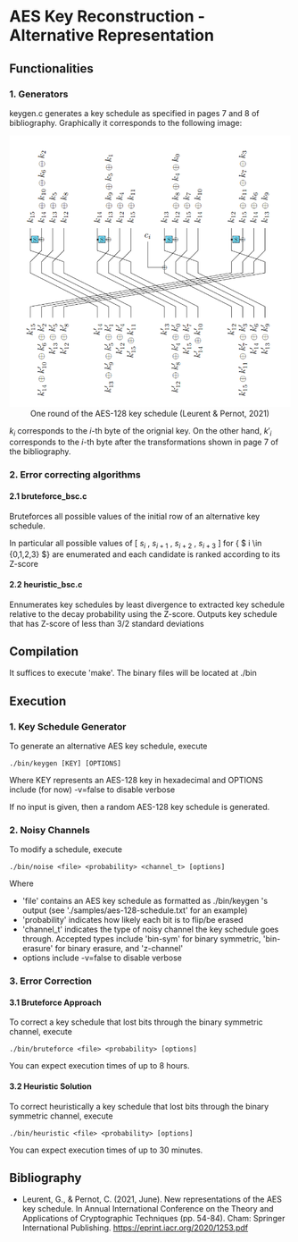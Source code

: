 # AES Key Reconstruction - Alternative Representation

## Functionalities

### 1. Generators

keygen.c generates a key schedule as specified in pages 7 and 8 of bibliography. Graphically it corresponds to the following image:

<p align="center">
  <img alt="See page 10 of bibliography" src="./img/graphic.png?raw=true" />
  <br>
  One round of the AES-128 key schedule (Leurent & Pernot, 2021)
</p>

$k_i$ corresponds to the $i$-th byte of the orignial key. On the other hand, $k'_i$ corresponds to the $i$-th byte after the transformations shown in page 7 of the bibliography.

### 2. Error correcting algorithms

#### 2.1 bruteforce_bsc.c

Bruteforces all possible values of the initial row of an alternative key schedule.

In particular all possible values of [ $s_i$ , $s_{i+1}$ , $s_{i+2}$ , $s_{i+3}$ ] for { $ i \in {0,1,2,3} $} are enumerated and each candidate is ranked according to its Z-score

#### 2.2 heuristic_bsc.c 

Ennumerates key schedules by least divergence to extracted key schedule relative to the decay probability using the Z-score. Outputs key schedule that has Z-score of less than 3/2 standard deviations

## Compilation

It suffices to execute 'make'. The binary files will be located at ./bin

## Execution

### 1. Key Schedule Generator
To generate an alternative AES key schedule, execute 

    ./bin/keygen [KEY] [OPTIONS]

Where KEY represents an AES-128 key in hexadecimal and OPTIONS include (for now) -v=false to disable verbose

If no input is given, then a random AES-128 key schedule is generated.

### 2. Noisy Channels
To modify a schedule, execute

    ./bin/noise <file> <probability> <channel_t> [options]

Where 

- 'file' contains an AES key schedule as formatted as ./bin/keygen 's output (see './samples/aes-128-schedule.txt' for an example)
- 'probability' indicates how likely each bit is to flip/be erased
- 'channel_t' indicates the type of noisy channel the key schedule goes through. Accepted types include 'bin-sym' for binary symmetric, 'bin-erasure' for binary erasure, and 'z-channel'
- options include -v=false to disable verbose

### 3. Error Correction

#### 3.1 Bruteforce Approach

To correct a key schedule that lost bits through the binary symmetric channel, execute

    ./bin/bruteforce <file> <probability> [options]

You can expect execution times of up to 8 hours.

#### 3.2 Heuristic Solution

To correct heuristically a key schedule that lost bits through the binary symmetric channel, execute

    ./bin/heuristic <file> <probability> [options]

You can expect execution times of up to 30 minutes.

## Bibliography

- Leurent, G., & Pernot, C. (2021, June). New representations of the AES key schedule. In Annual International Conference on the Theory and Applications of Cryptographic Techniques (pp. 54-84). Cham: Springer International Publishing. https://eprint.iacr.org/2020/1253.pdf